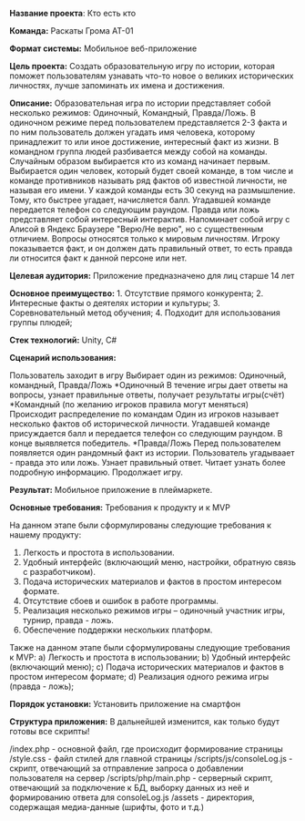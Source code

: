 **Название проекта**: Кто есть кто

**Команда:** Раскаты Грома АТ-01

**Формат системы:** Мобильное веб-приложение

**Цель проекта:** Создать образовательную игру по истории, которая поможет пользователям узнавать что-то новое о великих исторических личностях, лучше запоминать их имена и достижения.

**Описание:** Образовательная игра по истории представляет собой несколько режимов: Одиночный, Командный, Правда/Ложь.
В одиночном режиме перед пользователем представляется 2-3 факта и по ним пользователь должен угадать имя человека, которому принадлежит то или иное достижение, интересный факт из жизни.
В командном группа людей разбивается между собой на команды. Случайным образом выбирается кто из команд начинает первым.
Выбирается один человек, который будет своей команде, в том числе и команде противников называть ряд фактов об известной личности, не называя его имени. У каждой команды есть 30 секунд на размышление. Тому, кто быстрее угадает, начисляется балл. Угадавшей команде передается телефон со следующим раундом.
Правда или ложь представляет собой интересный интерактив. Напоминает собой игру с Алисой в Яндекс Браузере "Верю/Не верю", но с существенным отличием. Вопросы относятся только к мировым личностям. Игроку показывается факт, и он должен дать правильный ответ, то есть правда ли относится факт к данной персоне или нет.


**Целевая аудитория:** Приложение предназначено для лиц старше 14 лет

**Основное преимущество:** 1. Отсутствие прямого конкурента;
                           2. Интересные факты о деятелях истории и культуры;
                           3. Соревновательный метод обучения;
                           4. Подходит для использования группы плюдей;

**Стек технологий:** Unity, C#

**Сценарий использования:**

Пользователь заходит в игру
Выбирает один из режимов: Одиночный, командный, Правда/Ложь
*Одиночный
В течение игры дает ответы на вопросы, узнает правильные ответы, получает результаты игры(счёт)
*Командный (по желанию игроков правила могут меняться)
Происходит распределение по командам
Один из игроков называет несколько фактов об исторической личности. 
Угадавшей команде присуждается балл и передается телефон со следующим раундом.
В конце выявляется победитель.
*Правда/Ложь
Перед пользователем появляется один рандомный факт из истории.
Пользователь угадываает - правда это или ложь. 
Узнает правильный ответ. Читает узнать более подробную информацию.
Продолжает игру.

**Результат:** Мобильное приложение в плеймаркете. 

**Основные требования:** 
Требования к продукту и к MVP

На данном этапе были сформулированы следующие требования к нашему продукту:

1. Легкость и простота в использовании.
2. Удобный интерфейс (включающий меню, настройки, обратную связь с разработчиком).
3. Подача исторических материалов и фактов в простом интересом формате.
4. Отсутствие сбоев и ошибок в работе программы.
5. Реализация несколько режимов игры – одиночный участник игры, турнир, правда - ложь.
6. Обеспечение поддержки нескольких платформ.

Также на данном этапе были сформулированы следующие требования к MVP:
a) Легкость и простота в использовании;
b) Удобный интерфейс (включающий меню);
c) Подача исторических материалов и фактов в простом интересом формате;
d) Реализация одного режима игры (правда - ложь);

**Порядок установки:** Установить приложение на смартфон

**Структура приложения:** В дальнейшей изменится, как только будут готовы все скрипты!

/index.php - основной файл, где происходит формирование страницы
/style.css - файл стилей для главной страницы
/scripts/js/consoleLog.js - скрипт, отвечающий за отправление запроса о добавлении пользователя на сервер
/scripts/php/main.php - серверный скрипт, отвечающий за подключение к БД, выборку данных из неё и формированию ответа для consoleLog.js
/assets - директория, содержащая медиа-данные (шрифты, фото и т.д.)
